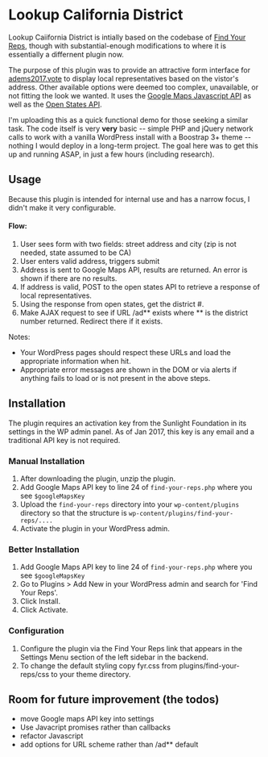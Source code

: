 # Lookup California District

Lookup Caiifornia District is intially based on the codebase of [Find Your Reps](https://wordpress.org/plugins/find-your-reps/), though with substantial-enough modifications to where it is essentially a differnent plugin now. 

The purpose of this plugin was to provide an attractive form interface for [adems2017.vote](adems2017.vote) to display local representatives based on the vistor's address. Other available options were deemed too complex, unavailable, or not fitting the look we wanted. It uses the [Google Maps Javascript API](https://developers.google.com/maps/documentation/javascript/) as well as the [Open States API](https://openstates.github.io/openstates-api/).

I'm uploading this as a quick functional demo for those seeking a similar task. The code itself is very **very** basic -- simple PHP and jQuery network calls to work with a vanilla WordPress install with a Boostrap 3+ theme -- nothing I would deploy in a long-term project. The goal here was to get this up and running ASAP, in just a few hours (including research).


## Usage

Because this plugin is intended for internal use and has a narrow focus, I didn't make it very configurable. 

#### __Flow:__
1. User sees form with two fields: street address and city (zip is not needed, state assumed to be CA)
2. User enters valid address, triggers submit
3. Address is sent to Google Maps API, results are returned. An error is shown if there are no results.
4. If address is valid, POST to the open states API to retrieve a response of local representatives.
5. Using the response from open states, get the district #. 
6. Make AJAX request to see if URL /ad** exists where ** is the district number returned. Redirect there if it exists.

Notes:

* Your WordPress pages should respect these URLs and load the appropriate information when hit.
* Appropriate error messages are shown in the DOM or via alerts if anything fails to load or is not present in the above steps.

## Installation 

The plugin requires an activation key from the Sunlight Foundation in its settings in the WP admin panel. As of Jan 2017, this key is any email and a traditional API key is not required.

### Manual Installation 

1. After downloading the plugin, unzip the plugin.
2. Add Google Maps API key to line 24 of `find-your-reps.php` where you see `$googleMapsKey`
2. Upload the `find-your-reps` directory into your `wp-content/plugins` directory so that the structure is `wp-content/plugins/find-your-reps/....`
3. Activate the plugin in your WordPress admin.

### Better Installation 

1. Add Google Maps API key to line 24 of `find-your-reps.php` where you see `$googleMapsKey`
2. Go to Plugins > Add New in your WordPress admin and search for 'Find Your Reps'.
3. Click Install.
4. Click Activate.

### Configuration 

1. Configure the plugin via the Find Your Reps link that appears in the Settings Menu section of the left sidebar in the backend.
2. To change the default styling copy fyr.css from plugins/find-your-reps/css to your theme directory.

## Room for future improvement (the todos)
* move Google maps API key into settings 
* Use Javacript promises rather than callbacks
* refactor Javascript
* add options for URL scheme rather than /ad** default


